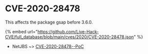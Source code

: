 # CVE-2020-28478

This affects the package gsap before 3.6.0.

{% embed url="https://github.com/Live-Hack-CVE/full_database/blob/main/cves/2020/CVE-2020-28478.json" %}


* NetJBS ~> [CVE-2020-28478--PoC](https://www.alice-snow.ru/2020/database/cve-2020-28478/cve-2020-28478--poc-netjbs)